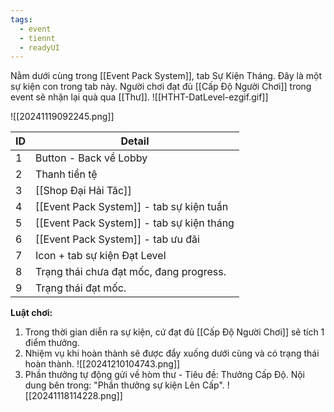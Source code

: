 ```yaml
---
tags:
  - event
  - tiennt
  - readyUI
---
```

Nằm dưới cùng trong [[Event Pack System]], tab Sự Kiện Tháng. Đây là một sự kiện con trong tab này.
Người chơi đạt đủ [[Cấp Độ Người Chơi]] trong event sẽ nhận lại quà qua [[Thư]].
![[HTHT-DatLevel-ezgif.gif]]

![[20241119092245.png]]

| ID  | Detail                                    |
| --- | ----------------------------------------- |
| 1   | Button - Back về Lobby                    |
| 2   | Thanh tiền tệ                             |
| 3   | [[Shop Đại Hải Tăc]]                      |
| 4   | [[Event Pack System]] - tab sự kiện tuần  |
| 5   | [[Event Pack System]] - tab sự kiện tháng |
| 6   | [[Event Pack System]] - tab ưu đãi        |
| 7   | Icon + tab sự kiện Đạt Level              |
| 8   | Trạng thái chưa đạt mốc, đang progress.   |
| 9   | Trạng thái đạt mốc.                       |


**Luật chơi:**
1. Trong thời gian diễn ra sự kiện, cứ đạt đủ [[Cấp Độ Người Chơi]] sẽ tích 1 điểm thưởng.
2. Nhiệm vụ khi hoàn thành sẽ được đẩy xuống dưới cùng và có trạng thái hoàn thành.
![[20241210104743.png]]
3. Phần thưởng tự động gửi về hòm thư - Tiêu đề: Thưởng Cấp Độ. Nội dung bên trong: "Phần thưởng sự kiện Lên Cấp".
![[20241118114228.png]]